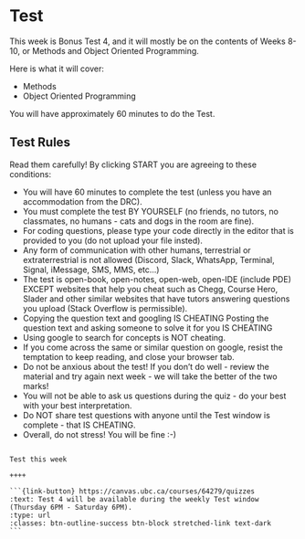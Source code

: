 # Test

This week is Bonus Test 4, and it will mostly be on the contents of Weeks 8-10, or Methods and Object Oriented Programming.

Here is what it will cover:

- Methods
- Object Oriented Programming

You will have approximately 60 minutes to do the Test.

## Test Rules

Read them carefully! By clicking START you are agreeing to these conditions:

- You will have 60 minutes to complete the test (unless you have an accommodation from the DRC).
- You must complete the test BY YOURSELF (no friends, no tutors, no classmates, no humans - cats and dogs in the room are fine).
- For coding questions, please type your code directly in the editor that is provided to you (do not upload your file insted).
- Any form of communication with other humans, terrestrial or extraterrestrial is not allowed (Discord, Slack, WhatsApp, Terminal, Signal, iMessage, SMS, MMS, etc...)
- The test is open-book, open-notes, open-web, open-IDE (include PDE) EXCEPT websites that help you cheat such as Chegg, Course Hero, Slader and other similar websites that have tutors answering questions you upload (Stack Overflow is permissible).
- Copying the question text and googling IS CHEATING
Posting the question text and asking someone to solve it for you IS CHEATING
- Using google to search for concepts is NOT cheating.
- If you come across the same or similar question on google, resist the temptation to keep reading, and close your browser tab.
- Do not be anxious about the test! If you don’t do well - review the material and try again next week - we will take the better of the two marks!
- You will not be able to ask us questions during the quiz - do your best with your best interpretation.
- Do NOT share test questions with anyone until the Test window is complete - that IS CHEATING.
- Overall, do not stress! You will be fine :-)

````{panels} 

Test this week

++++  

```{link-button} https://canvas.ubc.ca/courses/64279/quizzes
:text: Test 4 will be available during the weekly Test window (Thursday 6PM - Saturday 6PM).
:type: url
:classes: btn-outline-success btn-block stretched-link text-dark
```
````